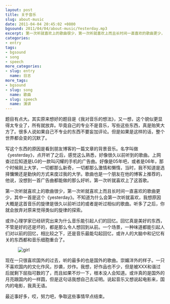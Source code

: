 ```yaml
---
layout: post
title: 关于音乐
slug: about-music
date: 2011-04-04 20:45:02 +0800
bgsound: 2011/04/04/about-music/Yesterday.mp3
excerpt: 第一次听就喜欢上的歌曲很少，第一次听就喜欢上而且长时间一直喜欢的歌曲更少，其中一首是这个《yesterday》。不知道为什么会第一次听就喜欢，我想原因大概是这首音乐的旋律是很久以前听过的或者是听过相似的歌曲。听多了之后，你就会放弃对原来觉得类似的旋律的探索。
categories:
- entry
tags:
- bgsound
- song
- speech
more_categories:
- slug: entry
  name: 日志
more_tags:
- bgsound
- slug: song
  name: 歌曲
- slug: speech
  name: 演讲
---
```


题目有点大。其实原来想好的题目是《我对音乐的想法》，又一想，这个貌似更显得太专业了，所有就放弃。毕竟自己的专业不是音乐，写些这些东西，真是贻笑大方了。很多人说如果自己不专业的东西不要妄加评论。但是如果是这样的话，整个世界都会变的沉默了。

写这个东西的原因是看到朋友博客的一篇文章的背景音乐。名字叫做《yesterday》，点开听了之后，感觉这么熟悉，好像很久以前听到的歌曲。上网查过后知道是LG的一款叫闪耀的手机的广告曲。好像是05年吧，或者是06年，那个时候刚上大学，一切都那么新奇，一切都那么激情和懒惰，当时，我不知道是选择慵懒还是勤快的方式来度过我的大学。歌曲也是一个朋友在他的博客上推荐的，他说，没想到一首广告曲都能做的那么好听。第一次听就喜欢上了这首歌。

第一次听就喜欢上的歌曲很少，第一次听就喜欢上而且长时间一直喜欢的歌曲更少，其中一首是这个《yesterday》。不知道为什么会第一次听就喜欢，我想原因大概是这首音乐的旋律是很久以前听过的或者是听过相似的歌曲。听多了之后，你就会放弃对原来觉得类似的旋律的探索。

或许心理学家已经研究出来为什么音乐能引起人们的回忆。回忆真是美好的东西，不管是好的还是坏的，都是那么令人想回到从前。一个场景，一种味道都能引起人们对以前的回忆，相比较之下，还是音乐最能勾起回忆，或许人的大脑中和记忆有关的东西都和音乐细胞重合了。

<figure>
	<img src="{{ site.path.uploads }}2011/04/04/about-music/girl.jpg" alt="girl" />
</figure>

现在一只很喜欢国外的过去，听的最多的也是国外的歌曲。崇媚洋外的样子。一只不喜欢国内的文化作风，抄袭，炒作。我想，好作品也不少，但是被XXX和谐过后就剩下屈指可数的了，而且如果不炒一下，根本没人会知道。或许真的是国外的月亮跟国内的一样圆，但是这句话我想自己去证明。说起音乐又想说起电影来，国内的电影，我真无语。

最近事好多，哎，努力吧，争取这些事情早点结束。
